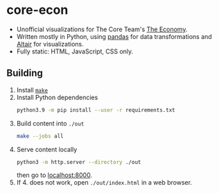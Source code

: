 # core-econ

* Unofficial visualizations for The Core Team's [The Economy](https://core-econ.org/the-economy/).
* Written mostly in Python, using [pandas](https://pandas.pydata.org/docs/) for data transformations and [Altair](https://altair-viz.github.io/) for visualizations.
* Fully static: HTML, JavaScript, CSS only.

## Building

1. Install [`make`](https://www.gnu.org/software/make/)
2. Install Python dependencies
    ```bash
    python3.9 -m pip install --user -r requirements.txt
    ```
3. Build content into `./out`
    ```bash
    make --jobs all
    ```
4. Serve content locally
    ```bash
    python3 -m http.server --directory ./out
    ```
    then go to [localhost:8000](http://localhost:8000).
5. If 4. does not work, open `./out/index.html` in a web browser.
